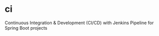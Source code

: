 # ci
Continuous Integration &amp; Development (CI/CD) with Jenkins Pipeline for Spring Boot projects
